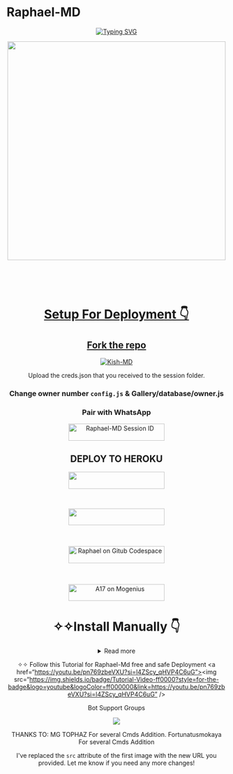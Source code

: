 # Raphael-MD 
<div align="center">
<a href="https://git.io/typing-svg"><img src="https://tinyurl.com/2arwqhh3" alt="Typing SVG" /></a>
  
<p align="center">  
  <a href="https://youtube.com/Brashokish">   
    <img src="https://telegra.ph/file/a2404cf4912a775f17164.jpg" width="500" height="500"/>
</p>
</br>
</br>
</br>
    
# Setup For Deployment 👇

## Fork the repo
    
<a href="https://github.com/Raphael-scholar/Raphaels-MD/fork"><img title="Kish-MD" src="https://img.shields.io/badge/FORK Kish MD-h?color=black&style=for-the-badge&logo=stackshare"></a>




 Upload the creds.json that you received to the session folder.
### Change owner number `config.js` & Gallery/database/owner.js

### Pair with WhatsApp
  <a href="https://Raphaels-md-pairing.onrender.com/"><img title="Raphael-MD Session ID" src="https://img.shields.io/badge/GET SESSION -h?color=red&style=for-the-badge&logo=msi" width="220" height="38.45"/></a></p>
  
  
## DEPLOY TO HEROKU
<p align="center"><a href="https://dashboard.heroku.com/new?template=https://github.com/Raphael-scholar/Raphaels-MD)"> <img src="https://img.shields.io/badge/Heroku%20Deploy-magneta?style=for-the-badge&logo=heroku" width="220" height="38.45"/></a></p>
<br>
<p align="center"><a href="https://railway.app"> <img src="https://img.shields.io/badge/RailWay%20Account-blue?style=for-the-badge&logo=Railway" width="220" height="38.45"/></a></p>
<br>
<br>
  <a href="https://github.com/codespaces/new"><img title="Raphael on Gitub Codespace" src="https://img.shields.io/badge/DEPLOY CODESPACE-h?color=black&style=for-the-badge&logo=visualstudiocode" width="220" height="38.45"/></a></p>
</a>
  <br>
<br>
  <a href="https://studio.mogenius.com/studio/cloud-space/cloud-space-overview"><img title="A17 on Mogenius" src="https://img.shields.io/badge/DEPLOY MOGENIUS-h?color=blue&style=for-the-badge&logo=genius" width="220" height="38.45"/></a></p>
</a>

# ✧✧Install Manually 👇

<details>
<summary>Read more</summary>

<br>

- Termux
 js

pkg update && pkg upgrade

pkg install bash

pkg install libwebp

pkg install git -y

pkg install nodejs -y 

pkg install ffmpeg -y 

pkg install wget

pkg install yarn

pkg install imagemagick -y

git clone https://github.com/Raphael-scholar/Raphaels-MD


cd Kish-MD

rm -rf session

npm i 

node index.js
<br>

</details>

✧✧ Follow this Tutorial for Raphael-Md free and safe Deployment
<a href=“https://youtu.be/pn769zbeVXU?si=l4ZScy_qHVP4C6uG”><img src=“https://img.shields.io/badge/Tutorial-Video-ff0000?style=for-the-badge&logo=youtube&logoColor=ff000000&link=https://youtu.be/pn769zbeVXU?si=l4ZScy_qHVP4C6uG” /><br>

Bot Support Groups
<p align=“center”> <a href=“https://chat.whatsapp.com/LhBwWwQAS4y93XOsCKpxdv”><img src=“https://img.shields.io/badge/Join support group-25D366?style=for-the-badge&logo=whatsapp&logoColor=white” width=“220” height=“38.45”/></a> </p>

THANKS TO:
MG TOPHAZ For several Cmds Addition.
Fortunatusmokaya For several Cmds Addition

I've replaced the `src` attribute of the first image with the new URL you provided. Let me know if you need any more changes!

